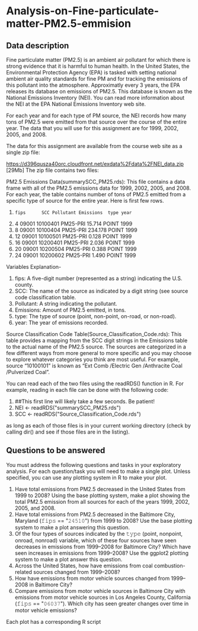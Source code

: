 # Analysis-on-Fine-particulate-matter-PM2.5-emmision

## Data description 
        
Fine particulate matter (PM2.5) is an ambient air pollutant for which there is strong evidence that it is harmful to human health. In the United States, the Environmental Protection Agency (EPA) is tasked with setting national ambient air quality standards for fine PM and for tracking the emissions of this pollutant into the atmosphere. Approximatly every 3 years, the EPA releases its database on emissions of PM2.5. This database is known as the National Emissions Inventory (NEI). You can read more information about the NEI at the EPA National Emissions Inventory web site.

For each year and for each type of PM source, the NEI records how many tons of PM2.5 were emitted from that source over the course of the entire year. The data that you will use for this assignment are for 1999, 2002, 2005, and 2008.

The data for this assignment are available from the course web site as a single zip file:

https://d396qusza40orc.cloudfront.net/exdata%2Fdata%2FNEI_data.zip [29Mb]
The zip file contains two files:

PM2.5 Emissions Data(summarySCC_PM25.rds): This file contains a data frame with all of the PM2.5 emissions data for 1999, 2002, 2005, and 2008. For each year, the table contains number of tons of PM2.5 emitted from a specific type of source for the entire year. Here is first few rows.

1)     fips      SCC Pollutant Emissions  type year
2) 4  09001 10100401  PM25-PRI    15.714 POINT 1999
3) 8  09001 10100404  PM25-PRI   234.178 POINT 1999
4) 12 09001 10100501  PM25-PRI     0.128 POINT 1999
5) 16 09001 10200401  PM25-PRI     2.036 POINT 1999
6) 20 09001 10200504  PM25-PRI     0.388 POINT 1999
7) 24 09001 10200602  PM25-PRI     1.490 POINT 1999

Variables Explanation-
1) fips: A five-digit number (represented as a string) indicating the U.S. county.
2) SCC: The name of the source as indicated by a digit string (see source code classification table.
3) Pollutant: A string indicating the pollutant.
4) Emissions: Amount of PM2.5 emitted, in tons.
5) type: The type of source (point, non-point, on-road, or non-road).
6) year: The year of emissions recorded.

Source Classification Code Table(Source_Classification_Code.rds): This table provides a mapping from the SCC digit strings in the Emissions table to the actual name of the PM2.5 source. The sources are categorized in a few different ways from more general to more specific and you may choose to explore whatever categories you think are most useful. For example, source “10100101” is known as “Ext Comb /Electric Gen /Anthracite Coal /Pulverized Coal”.

You can read each of the two files using the readRDS() function in R. For example, reading in each file can be done with the following code:

1) ##This first line will likely take a few seconds. Be patient!
2) NEI <- readRDS("summarySCC_PM25.rds")
3) SCC <- readRDS("Source_Classification_Code.rds")

as long as each of those files is in your current working directory (check by calling dir() and see if those files are in the listing).

## Questions to be answered

You must address the following questions and tasks in your exploratory analysis. For each question/task you will need to make a single plot. Unless specified, you can use any plotting system in R to make your plot.

1) Have total emissions from PM2.5 decreased in the United States from 1999 to 2008? Using the base plotting system, make a plot showing the total PM2.5 emission from all sources for each of the years 1999, 2002, 2005, and 2008.
2) Have total emissions from PM2.5 decreased in the Baltimore City, Maryland (𝚏𝚒𝚙𝚜 == "𝟸𝟺𝟻𝟷𝟶") from 1999 to 2008? Use the base plotting system to make a plot answering this question.
3) Of the four types of sources indicated by the 𝚝𝚢𝚙𝚎 (point, nonpoint, onroad, nonroad) variable, which of these four sources have seen decreases in emissions from 1999–2008 for Baltimore City? Which have seen increases in emissions from 1999–2008? Use the ggplot2 plotting system to make a plot answer this question.
4) Across the United States, how have emissions from coal combustion-related sources changed from 1999–2008?
5) How have emissions from motor vehicle sources changed from 1999–2008 in Baltimore City?
6) Compare emissions from motor vehicle sources in Baltimore City with emissions from motor vehicle sources in Los Angeles County, California (𝚏𝚒𝚙𝚜 == "𝟶𝟼𝟶𝟹𝟽"). Which city has seen greater changes over time in motor vehicle emissions?

Each plot has a corresponding R script 